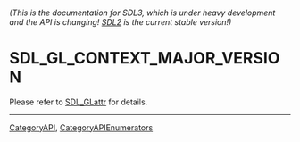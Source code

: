 ###### (This is the documentation for SDL3, which is under heavy development and the API is changing! [SDL2](https://wiki.libsdl.org/SDL2/) is the current stable version!)
# SDL_GL_CONTEXT_MAJOR_VERSION

Please refer to [SDL_GLattr](SDL_GLattr) for details.

----
[CategoryAPI](CategoryAPI), [CategoryAPIEnumerators](CategoryAPIEnumerators)

